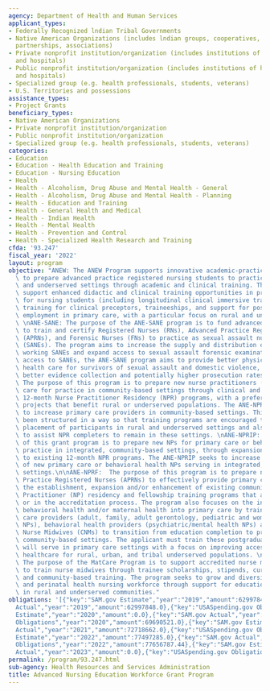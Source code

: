 ```yaml
---
agency: Department of Health and Human Services
applicant_types:
- Federally Recognized lndian Tribal Governments
- Native American Organizations (includes lndian groups, cooperatives, corporations,
  partnerships, associations)
- Private nonprofit institution/organization (includes institutions of higher education
  and hospitals)
- Public nonprofit institution/organization (includes institutions of higher education
  and hospitals)
- Specialized group (e.g. health professionals, students, veterans)
- U.S. Territories and possessions
assistance_types:
- Project Grants
beneficiary_types:
- Native American Organizations
- Private nonprofit institution/organization
- Public nonprofit institution/organization
- Specialized group (e.g. health professionals, students, veterans)
categories:
- Education
- Education - Health Education and Training
- Education - Nursing Education
- Health
- Health - Alcoholism, Drug Abuse and Mental Health - General
- Health - Alcoholism, Drug Abuse and Mental Health - Planning
- Health - Education and Training
- Health - General Health and Medical
- Health - Indian Health
- Health - Mental Health
- Health - Prevention and Control
- Health - Specialized Health Research and Training
cfda: '93.247'
fiscal_year: '2022'
layout: program
objective: "ANEW: The ANEW Program supports innovative academic-practice partnerships\
  \ to prepare advanced practice registered nursing students to practice in rural\
  \ and underserved settings through academic and clinical training. The partnerships\
  \ support enhanced didactic and clinical training opportunities in primary care\
  \ for nursing students (including longitudinal clinical immersive training experiences),\
  \ training for clinical preceptors, traineeships, and support for post-graduate\
  \ employment in primary care, with a particular focus on rural and underserved populations.\
  \ \nANE-SANE: The purpose of the ANE-SANE program is to fund advanced nursing education\
  \ to train and certify Registered Nurses (RNs), Advanced Practice Registered Nurses\
  \ (APRNs), and Forensic Nurses (FNs) to practice as sexual assault nurse examiners\
  \ (SANEs). The program aims to increase the supply and distribution of qualified\
  \ working SANEs and expand access to sexual assault forensic examinations. By expanding\
  \ access to SANEs, the ANE-SANE program aims to provide better physical and mental\
  \ health care for survivors of sexual assault and domestic violence, leading to\
  \ better evidence collection and potentially higher prosecution rates. \nANE-NPR:\
  \ The purpose of this program is to prepare new nurse practitioners (NPs) in primary\
  \ care for practice in community-based settings through clinical and academic focused\
  \ 12-month Nurse Practitioner Residency (NPR) programs, with a preference for those\
  \ projects that benefit rural or underserved populations. The ANE-NPR Program seeks\
  \ to increase primary care providers in community-based settings. This program has\
  \ been structured in a way so that training programs are encouraged to support the\
  \ placement of participants in rural and underserved settings and also find ways\
  \ to assist NPR completers to remain in these settings. \nANE-NPRIP: The purpose\
  \ of this grant program is to prepare new NPs for primary care or behavioral health\
  \ practice in integrated, community-based settings, through expansions and/or enhancements\
  \ to existing 12-month NPR programs. The ANE-NPRIP seeks to increase the number\
  \ of new primary care or behavioral health NPs serving in integrated, community-based\
  \ settings.\n\nANE-NPRF:  The purpose of this program is to prepare new Advanced\
  \ Practice Registered Nurses (APRNs) to effectively provide primary care by supporting\
  \ the establishment, expansion and/or enhancement of existing community-based Nurse\
  \ Practitioner (NP) residency and fellowship training programs that are accredited\
  \ or in the accreditation process. The program also focuses on the integration of\
  \ behavioral health and/or maternal health into primary care by training new primary\
  \ care providers (adult, family, adult gerontology, pediatric and women\u2019s health\
  \ NPs), behavioral health providers (psychiatric/mental health NPs) and/or Certified\
  \ Nurse Midwives (CNMs) to transition from education completion to practice, in\
  \ community-based settings. The applicant must train these postgraduate APRNs who\
  \ will serve in primary care settings with a focus on improving access to quality\
  \ healthcare for rural, urban, and tribal underserved populations. \n\n \n\nMatCare:\
  \ The purpose of the MatCare Program is to support accredited nurse midwifery programs\
  \ to train nurse midwives through trainee scholarships, stipends, curriculum enhancement,\
  \ and community-based training. The program seeks to grow and diversify the maternal\
  \ and perinatal health nursing workforce through support for education and training\
  \ in rural and underserved communities."
obligations: '[{"key":"SAM.gov Estimate","year":"2019","amount":62997848.0},{"key":"SAM.gov
  Actual","year":"2019","amount":62997848.0},{"key":"USASpending.gov Obligations","year":"2019","amount":66154333.0},{"key":"SAM.gov
  Estimate","year":"2020","amount":0.0},{"key":"SAM.gov Actual","year":"2020","amount":72847955.0},{"key":"USASpending.gov
  Obligations","year":"2020","amount":69690521.0},{"key":"SAM.gov Estimate","year":"2021","amount":75097119.0},{"key":"SAM.gov
  Actual","year":"2021","amount":72718662.0},{"key":"USASpending.gov Obligations","year":"2021","amount":71980049.67},{"key":"SAM.gov
  Estimate","year":"2022","amount":77497285.0},{"key":"SAM.gov Actual","year":"2022","amount":77497285.0},{"key":"USASpending.gov
  Obligations","year":"2022","amount":77656787.44},{"key":"SAM.gov Estimate","year":"2023","amount":87081446.0},{"key":"SAM.gov
  Actual","year":"2023","amount":0.0},{"key":"USASpending.gov Obligations","year":"2023","amount":78553439.1}]'
permalink: /program/93.247.html
sub-agency: Health Resources and Services Administration
title: Advanced Nursing Education Workforce Grant Program
---
```

